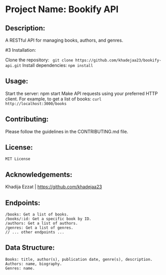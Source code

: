 # Project Name: Bookify API

## Description:
A RESTful API for managing books, authors, and genres.

#3 Installation:

Clone the repository: ``` git clone https://github.com/khadejaa23/bookify-api.git```
Install dependencies: ```npm install```

## Usage:

Start the server: npm start
Make API requests using your preferred HTTP client. For example, to get a list of books:
```curl http://localhost:3000/books```

## Contributing:
Please follow the guidelines in the CONTRIBUTING.md file.

## License:
```MIT License```

## Acknowledgements:
 Khadija Ezzat | https://github.com/khadejaa23

## Endpoints:
```
/books: Get a list of books.
/books/:id: Get a specific book by ID.
/authors: Get a list of authors.
/genres: Get a list of genres.
// ... other endpoints ...
```
## Data Structure:
```
Books: title, author(s), publication date, genre(s), description.
Authors: name, biography.
Genres: name.
```
